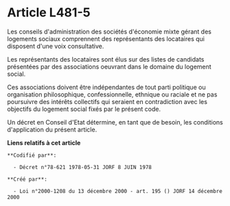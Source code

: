 # Article L481-5

Les conseils d'administration des sociétés d'économie mixte gérant des logements sociaux comprennent des représentants des
locataires qui disposent d'une voix consultative.

Les représentants des locataires sont élus sur des listes de candidats présentées par des associations oeuvrant dans le
domaine du logement social.

Ces associations doivent être indépendantes de tout parti politique ou organisation philosophique, confessionnelle, ethnique
ou raciale et ne pas poursuivre des intérêts collectifs qui seraient en contradiction avec les objectifs du logement social
fixés par le présent code.

Un décret en Conseil d'Etat détermine, en tant que de besoin, les conditions d'application du présent article.

**Liens relatifs à cet article**

	**Codifié par**:

	  - Décret n°78-621 1978-05-31 JORF 8 JUIN 1978

	**Créé par**:

	  - Loi n°2000-1208 du 13 décembre 2000 - art. 195 () JORF 14 décembre 2000
